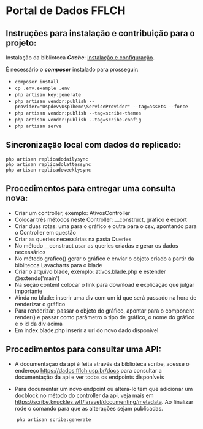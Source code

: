 # Portal de Dados FFLCH


## Instruções para instalação e contribuição para o projeto:

Instalação da biblioteca ***Cache***: [Instalação e configuração](https://github.com/uspdev/cache).

É necessário o ***composer*** instalado para prosseguir:

- `composer install`
- `cp .env.example .env`
- `php artisan key:generate`
- `php artisan vendor:publish --provider="Uspdev\UspTheme\ServiceProvider" --tag=assets --force`
- `php artisan vendor:publish --tag=scribe-themes`
- `php artisan vendor:publish --tag=scribe-config`
- `php artisan serve`

## Sincronização local com dados do replicado:

    php artisan replicadodailysync
    php artisan replicadolattessync
    php artisan replicadoweeklysync


## Procedimentos para entregar uma consulta nova:

 - Criar um controller, exemplo: AtivosController
 - Colocar três métodos neste Controller: __construct, grafico e export
 - Criar duas rotas: uma para o gráfico e outra para o csv, apontando para o Controller em questão
 - Criar as queries necessárias na pasta Queries
 - No método __construct usar as queries criadas e gerar os dados necessários
 - No método grafico() gerar o gráfico e enviar o objeto criado a partir da bibliteoca Lavacharts para o blade
 - Criar o arquivo blade, exemplo: ativos.blade.php e estender @extends('main')
 - Na seção content colocar o link para download e explicação que julgar importante
 - Ainda no blade: inserir uma div com um id que será passado na hora de renderizar o gráfico
 - Para renderizar: passar o objeto do gráfico, apontar para o component render() e passar como parâmetro o tipo de gráfico, o nome do gráfico e o id da div acima
 - Em index.blade.php inserir a url do novo dado disponível

## Procedimentos para consultar uma API:

- A documentaçao da api é feita através da biblioteca scribe, acesse o endereço https://dados.fflch.usp.br/docs para consultar a documentação da api e ver todos os endpoints disponíveis

- Para documentar um novo endpoint ou alterá-lo tem que adicionar um docblock no método do controller da api, veja mais em https://scribe.knuckles.wtf/laravel/documenting/metadata. Ao finalizar rode o comando para que as alterações sejam publicadas.
```
    php artisan scribe:generate
``` 
